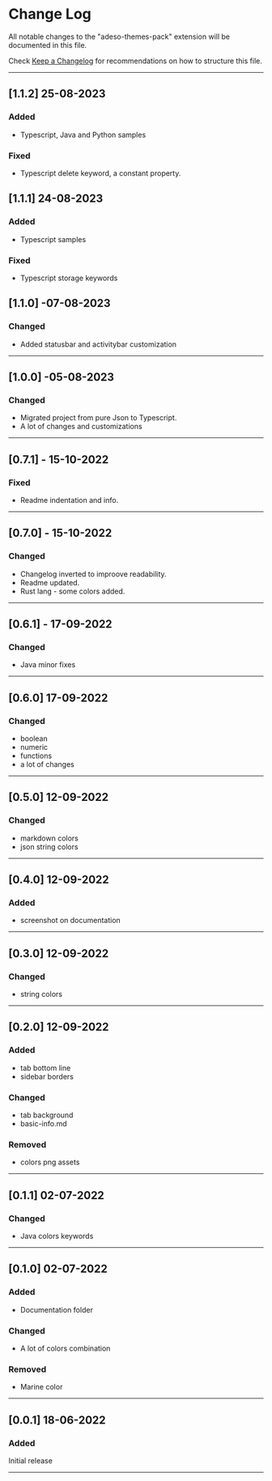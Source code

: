 # Change Log

All notable changes to the "adeso-themes-pack" extension will be documented in this file.

Check [Keep a Changelog](http://keepachangelog.com/) for recommendations on how to structure this file.

---

## [1.1.2] 25-08-2023

### Added
- Typescript, Java and Python samples
### Fixed
- Typescript delete keyword, a constant property.

## [1.1.1] 24-08-2023

### Added
- Typescript samples
### Fixed
- Typescript storage keywords


## [1.1.0] -07-08-2023

### Changed
- Added statusbar and activitybar customization
---

## [1.0.0] -05-08-2023

### Changed
- Migrated project from pure Json to Typescript.
- A lot of changes and customizations
---

## [0.7.1] - 15-10-2022

### Fixed
- Readme indentation and info.
---

## [0.7.0] - 15-10-2022

### Changed
- Changelog inverted to improove readability.
- Readme updated.
-  Rust lang - some colors added.

---

## [0.6.1] - 17-09-2022
### Changed
- Java minor fixes  

---
## [0.6.0] 17-09-2022

### Changed
- boolean  
- numeric 
- functions
- a lot of changes

---
## [0.5.0] 12-09-2022

### Changed
- markdown colors
- json string colors

---

## [0.4.0] 12-09-2022

### Added
- screenshot on documentation
---

## [0.3.0] 12-09-2022

### Changed
- string colors

---

## [0.2.0] 12-09-2022

### Added
- tab bottom line
- sidebar borders
### Changed
- tab background
- basic-info.md
### Removed
- colors png assets

---

## [0.1.1] 02-07-2022

### Changed
- Java colors keywords

--- 

## [0.1.0] 02-07-2022

### Added
- Documentation folder
### Changed
- A lot of colors combination
### Removed
- Marine color

---

## [0.0.1] 18-06-2022


### Added
Initial release

--- 











